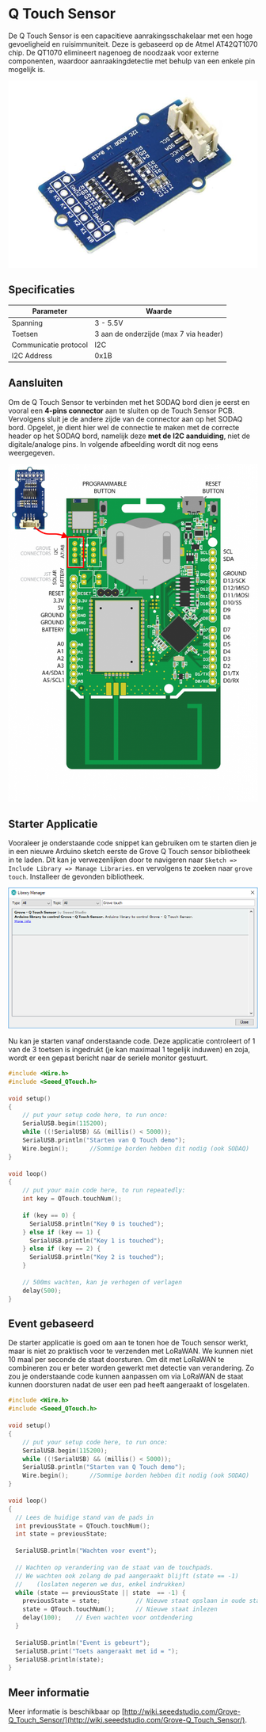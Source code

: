 # Q Touch Sensor

De Q Touch Sensor is een capacitieve aanrakingsschakelaar met een hoge gevoeligheid en ruisimmuniteit. Deze is gebaseerd op de Atmel AT42QT1070 chip. De QT1070 elimineert nagenoeg de noodzaak voor externe componenten, waardoor aanraakingdetectie met behulp van een enkele pin mogelijk is.

![Grove - Q Touch Sensor](./img/Grove-Q_Touch_Sensor.jpg)

## Specificaties

| Parameter | Waarde |
| --- | --- |
| Spanning | 3 - 5.5V |
| Toetsen | 3 aan de onderzijde (max 7 via header) |
| Communicatie protocol | I2C |
| I2C Address | 0x1B |

## Aansluiten

Om de Q Touch Sensor te verbinden met het SODAQ bord dien je eerst en vooral een **4-pins connector** aan te sluiten op de Touch Sensor PCB. Vervolgens sluit je de andere zijde van de connector aan op het SODAQ bord. Opgelet, je dient hier wel de connectie te maken met de correcte header op het SODAQ bord, namelijk deze **met de I2C aanduiding**, niet de digitale/analoge pins. In volgende afbeelding wordt dit nog eens weergegeven.

![Touch Sensor op het SODAQ bord aansluiten](./img/connecting_q_touch.png)

## Starter Applicatie

Vooraleer je onderstaande code snippet kan gebruiken om te starten dien je in een nieuwe Arduino sketch eerste de Grove Q Touch sensor bibliotheek in te laden. Dit kan je verwezenlijken door te navigeren naar `Sketch => Include Library => Manage Libraries`. en vervolgens te zoeken naar `grove touch`. Installeer de gevonden bibliotheek.

![Zoek van de Grove Touch bibliotheek](./img/grove_q_touch_library.png)

Nu kan je starten vanaf onderstaande code. Deze applicatie controleert of 1 van de 3 toetsen is ingedrukt (je kan maximaal 1 tegelijk induwen) en zoja, wordt er een gepast bericht naar de seriele monitor gestuurt.

```cpp
#include <Wire.h>
#include <Seeed_QTouch.h>

void setup()
{
    // put your setup code here, to run once:
    SerialUSB.begin(115200);
    while ((!SerialUSB) && (millis() < 5000));
    SerialUSB.println("Starten van Q Touch demo");
    Wire.begin();      //Sommige borden hebben dit nodig (ook SODAQ)
}

void loop()
{
    // put your main code here, to run repeatedly:
    int key = QTouch.touchNum();

    if (key == 0) {
      SerialUSB.println("Key 0 is touched");
    } else if (key == 1) {
      SerialUSB.println("Key 1 is touched");
    } else if (key == 2) {
      SerialUSB.println("Key 2 is touched");
    }

    // 500ms wachten, kan je verhogen of verlagen
    delay(500);
}
```

## Event gebaseerd

De starter applicatie is goed om aan te tonen hoe de Touch sensor werkt, maar is niet zo praktisch voor te verzenden met LoRaWAN. We kunnen niet 10 maal per seconde de staat doorsturen. Om dit met LoRaWAN te combineren zou er beter worden gewerkt met detectie van verandering. Zo zou je onderstaande code kunnen aanpassen om via LoRaWAN de staat kunnen doorsturen nadat de user een pad heeft aangeraakt of losgelaten.

```cpp
#include <Wire.h>
#include <Seeed_QTouch.h>

void setup()
{
    // put your setup code here, to run once:
    SerialUSB.begin(115200);
    while ((!SerialUSB) && (millis() < 5000));
    SerialUSB.println("Starten van Q Touch demo");
    Wire.begin();      //Sommige borden hebben dit nodig (ook SODAQ)
}

void loop()
{
  // Lees de huidige stand van de pads in
  int previousState = QTouch.touchNum();
  int state = previousState;

  SerialUSB.println("Wachten voor event");

  // Wachten op verandering van de staat van de touchpads.
  // We wachten ook zolang de pad aangeraakt blijft (state == -1)
  //    (loslaten negeren we dus, enkel indrukken)
  while (state == previousState || state  == -1) {
    previousState = state;          // Nieuwe staat opslaan in oude staat
    state = QTouch.touchNum();      // Nieuwe staat inlezen
    delay(100);    // Even wachten voor ontdendering
  }

  SerialUSB.println("Event is gebeurt");
  SerialUSB.print("Toets aangeraakt met id = ");
  SerialUSB.println(state);
}
```

## Meer informatie

Meer informatie is beschikbaar op [http://wiki.seeedstudio.com/Grove-Q_Touch_Sensor/](http://wiki.seeedstudio.com/Grove-Q_Touch_Sensor/).